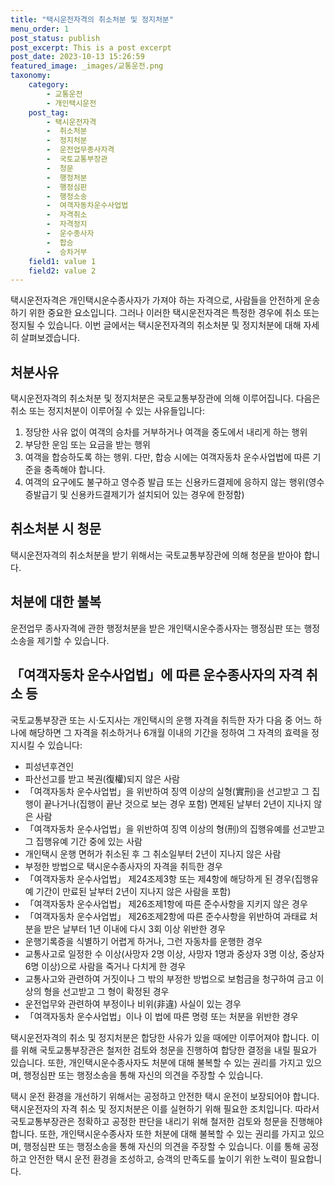 ```yaml
---
title: "택시운전자격의 취소처분 및 정지처분"
menu_order: 1
post_status: publish
post_excerpt: This is a post excerpt
post_date: 2023-10-13 15:26:59
featured_image: _images/교통운전.png
taxonomy:
    category:
        - 교통운전
        - 개인택시운전
    post_tag:
        - 택시운전자격
        -  취소처분
        -  정지처분
        -  운전업무종사자격
        -  국토교통부장관
        -  청문
        -  행정처분
        -  행정심판
        -  행정소송
        -  여객자동차운수사업법
        -  자격취소
        -  자격정지
        -  운수종사자
        -  합승
        -  승차거부
    field1: value 1
    field2: value 2
---
```



택시운전자격은 개인택시운수종사자가 가져야 하는 자격으로, 사람들을 안전하게 운송하기 위한 중요한 요소입니다. 그러나 이러한 택시운전자격은 특정한 경우에 취소 또는 정지될 수 있습니다. 이번 글에서는 택시운전자격의 취소처분 및 정지처분에 대해 자세히 살펴보겠습니다.

## 처분사유

택시운전자격의 취소처분 및 정지처분은 국토교통부장관에 의해 이루어집니다. 다음은 취소 또는 정지처분이 이루어질 수 있는 사유들입니다:

1. 정당한 사유 없이 여객의 승차를 거부하거나 여객을 중도에서 내리게 하는 행위
2. 부당한 운임 또는 요금을 받는 행위
3. 여객을 합승하도록 하는 행위. 다만, 합승 시에는 여객자동차 운수사업법에 따른 기준을 충족해야 합니다.
4. 여객의 요구에도 불구하고 영수증 발급 또는 신용카드결제에 응하지 않는 행위(영수증발급기 및 신용카드결제기가 설치되어 있는 경우에 한정함)

## 취소처분 시 청문

택시운전자격의 취소처분을 받기 위해서는 국토교통부장관에 의해 청문을 받아야 합니다.

## 처분에 대한 불복

운전업무 종사자격에 관한 행정처분을 받은 개인택시운수종사자는 행정심판 또는 행정소송을 제기할 수 있습니다.

## 「여객자동차 운수사업법」에 따른 운수종사자의 자격 취소 등

국토교통부장관 또는 시·도지사는 개인택시의 운행 자격을 취득한 자가 다음 중 어느 하나에 해당하면 그 자격을 취소하거나 6개월 이내의 기간을 정하여 그 자격의 효력을 정지시킬 수 있습니다:

- 피성년후견인
- 파산선고를 받고 복권(復權)되지 않은 사람
- 「여객자동차 운수사업법」을 위반하여 징역 이상의 실형(實刑)을 선고받고 그 집행이 끝나거나(집행이 끝난 것으로 보는 경우 포함) 면제된 날부터 2년이 지나지 않은 사람
- 「여객자동차 운수사업법」을 위반하여 징역 이상의 형(刑)의 집행유예를 선고받고 그 집행유예 기간 중에 있는 사람
- 개인택시 운행 면허가 취소된 후 그 취소일부터 2년이 지나지 않은 사람
- 부정한 방법으로 택시운수종사자의 자격을 취득한 경우
- 「여객자동차 운수사업법」 제24조제3항 또는 제4항에 해당하게 된 경우(집행유예 기간이 만료된 날부터 2년이 지나지 않은 사람을 포함)
- 「여객자동차 운수사업법」 제26조제1항에 따른 준수사항을 지키지 않은 경우
- 「여객자동차 운수사업법」 제26조제2항에 따른 준수사항을 위반하여 과태료 처분을 받은 날부터 1년 이내에 다시 3회 이상 위반한 경우
- 운행기록증을 식별하기 어렵게 하거나, 그런 자동차를 운행한 경우
- 교통사고로 일정한 수 이상(사망자 2명 이상, 사망자 1명과 중상자 3명 이상, 중상자 6명 이상)으로 사람을 죽거나 다치게 한 경우
- 교통사고와 관련하여 거짓이나 그 밖의 부정한 방법으로 보험금을 청구하여 금고 이상의 형을 선고받고 그 형이 확정된 경우
- 운전업무와 관련하여 부정이나 비위(非違) 사실이 있는 경우
- 「여객자동차 운수사업법」이나 이 법에 따른 명령 또는 처분을 위반한 경우

택시운전자격의 취소 및 정지처분은 합당한 사유가 있을 때에만 이루어져야 합니다. 이를 위해 국토교통부장관은 철저한 검토와 청문을 진행하여 합당한 결정을 내릴 필요가 있습니다. 또한, 개인택시운수종사자도 처분에 대해 불복할 수 있는 권리를 가지고 있으며, 행정심판 또는 행정소송을 통해 자신의 의견을 주장할 수 있습니다.

택시 운전 환경을 개선하기 위해서는 공정하고 안전한 택시 운전이 보장되어야 합니다. 택시운전자의 자격 취소 및 정지처분은 이를 실현하기 위해 필요한 조치입니다. 따라서 국토교통부장관은 정확하고 공정한 판단을 내리기 위해 철저한 검토와 청문을 진행해야 합니다. 또한, 개인택시운수종사자 또한 처분에 대해 불복할 수 있는 권리를 가지고 있으며, 행정심판 또는 행정소송을 통해 자신의 의견을 주장할 수 있습니다. 이를 통해 공정하고 안전한 택시 운전 환경을 조성하고, 승객의 만족도를 높이기 위한 노력이 필요합니다.

